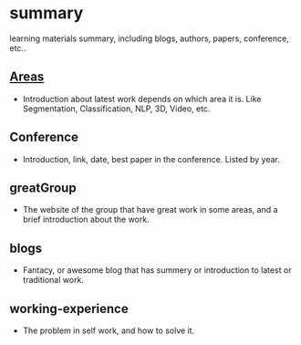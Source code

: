 # summary
learning materials summary, including blogs, authors, papers, conference, etc..

## [Areas](Areas.md)
  + Introduction about latest work depends on which area it is. Like Segmentation, Classification, NLP, 3D, Video, etc.
  
## Conference
  + Introduction, link, date, best paper in the conference. Listed by year.

## greatGroup
  + The website of the group that have great work in some areas, and a brief introduction about the work.

## blogs
  + Fantacy, or awesome blog that has summery or introduction to latest or traditional work.

## working-experience
  + The problem in self work, and how to solve it.
